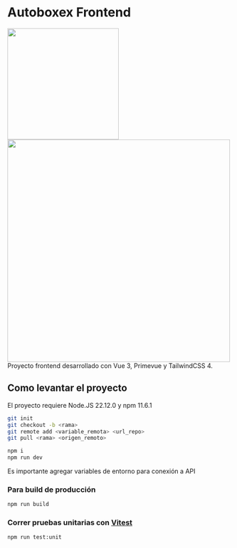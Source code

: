 # Autoboxex Frontend
<img src="https://gearboxgo.com/_ipx/_/https:/s3.us-east-1.amazonaws.com/assets.gearboxgo.com/articles/primevue-tailwind-4.png" width="250">
<img src="https://xprimiendo.com/wp-content/uploads/2018/04/vue-js.png" width="500">
Proyecto frontend desarrollado con Vue 3, Primevue y TailwindCSS 4.

## Como levantar el proyecto
El proyecto requiere Node.JS 22.12.0 y npm 11.6.1

```sh
git init
git checkout -b <rama>
git remote add <variable_remota> <url_repo>
git pull <rama> <origen_remoto>

npm i
npm run dev
```
Es importante agregar variables de entorno para conexión a API


### Para build de producción

```sh
npm run build
```

### Correr pruebas unitarias con [Vitest](https://vitest.dev/)

```sh
npm run test:unit
```
